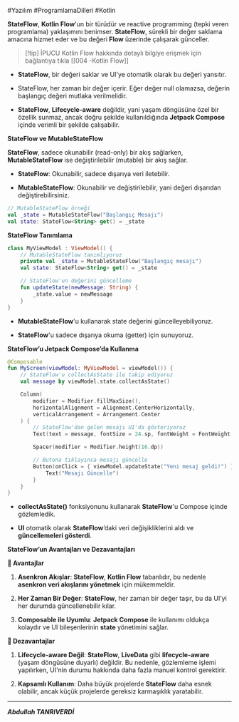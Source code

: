 #Yazılım #ProgramlamaDilleri #Kotlin 


**StateFlow**, **Kotlin Flow**'un bir türüdür ve reactive programming (tepki veren programlama) yaklaşımını benimser. **StateFlow**, sürekli bir değer saklama amacına hizmet eder ve bu değeri **Flow** üzerinde çalışarak günceller.


> [!tip] İPUCU
> Kotlin Flow hakkında detaylı bilgiye erişmek için bağlantıya tıkla [[004 -Kotlin Flow]]




- **StateFlow**, bir değeri saklar ve UI'ye otomatik olarak bu değeri yansıtır.
    
- StateFlow, her zaman bir değer içerir. Eğer değer null olamazsa, değerin başlangıç değeri mutlaka verilmelidir.
    
- **StateFlow**, **Lifecycle-aware** değildir, yani yaşam döngüsüne özel bir özellik sunmaz, ancak doğru şekilde kullanıldığında **Jetpack Compose** içinde verimli bir şekilde çalışabilir.

**StateFlow ve MutableStateFlow**

**StateFlow**, sadece okunabilir (read-only) bir akış sağlarken, **MutableStateFlow** ise değiştirilebilir (mutable) bir akış sağlar.

- **StateFlow**: Okunabilir, sadece dışarıya veri iletebilir.
    
- **MutableStateFlow**: Okunabilir ve değiştirilebilir, yani değeri dışarıdan değiştirebilirsiniz.

```kotlin
// MutableStateFlow örneği
val _state = MutableStateFlow("Başlangıç Mesajı")
val state: StateFlow<String> get() = _state

```



**StateFlow Tanımlama**
```kotlin
class MyViewModel : ViewModel() {
    // MutableStateFlow tanımlıyoruz
    private val _state = MutableStateFlow("Başlangıç mesajı")
    val state: StateFlow<String> get() = _state

    // StateFlow'un değerini güncelleme
    fun updateState(newMessage: String) {
        _state.value = newMessage
    }
}

```
- **MutableStateFlow**'u kullanarak state değerini güncelleyebiliyoruz.
    
- **StateFlow**'u sadece dışarıya okuma (getter) için sunuyoruz.

**StateFlow’u Jetpack Compose’da Kullanma**

```kotlin
@Composable
fun MyScreen(viewModel: MyViewModel = viewModel()) {
    // StateFlow'u collectAsState ile takip ediyoruz
    val message by viewModel.state.collectAsState()

    Column(
        modifier = Modifier.fillMaxSize(),
        horizontalAlignment = Alignment.CenterHorizontally,
        verticalArrangement = Arrangement.Center
    ) {
        // StateFlow'dan gelen mesajı UI'da gösteriyoruz
        Text(text = message, fontSize = 24.sp, fontWeight = FontWeight.Bold)

        Spacer(modifier = Modifier.height(16.dp))

        // Butona tıklayınca mesajı güncelle
        Button(onClick = { viewModel.updateState("Yeni mesaj geldi!") }) {
            Text("Mesajı Güncelle")
        }
    }
}

```
- **collectAsState()** fonksiyonunu kullanarak **StateFlow**'u Compose içinde gözlemledik.
    
- **UI** otomatik olarak **StateFlow**’daki veri değişikliklerini aldı ve **güncellemeleri gösterdi**.



**StateFlow’un Avantajları ve Dezavantajları**

 **🔹 Avantajlar**

1. **Asenkron Akışlar**: **StateFlow**, **Kotlin Flow** tabanlıdır, bu nedenle **asenkron veri akışlarını yönetmek** için mükemmeldir.
    
2. **Her Zaman Bir Değer**: **StateFlow**, her zaman bir değer taşır, bu da UI’yi her durumda güncellenebilir kılar.
    
3. **Composable ile Uyumlu**: **Jetpack Compose** ile kullanımı oldukça kolaydır ve UI bileşenlerinin **state** yönetimini sağlar.
    

**🔹 Dezavantajlar**

1. **Lifecycle-aware Değil**: **StateFlow**, **LiveData** gibi **lifecycle-aware** (yaşam döngüsüne duyarlı) değildir. Bu nedenle, gözlemleme işlemi yapılırken, UI'nin durumu hakkında daha fazla manuel kontrol gerektirir.
    
2. **Kapsamlı Kullanım**: Daha büyük projelerde **StateFlow** daha esnek olabilir, ancak küçük projelerde gereksiz karmaşıklık yaratabilir.
---

***Abdullah TANRIVERDİ***
